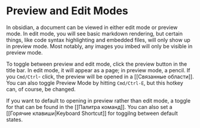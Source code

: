 # Preview and Edit Modes

In obsidian, a document can be viewed in either edit mode or preview mode. In edit mode, you will see basic markdown rendering, but certain things, like code syntax highlighting and embedded files, will only show up in preview mode. Most notably, any images you imbed will only be visible in preview mode.

To toggle between preview and edit mode, click the preview button in the title bar. In edit mode, it will appear as a page; in preview mode, a pencil. If you `Cmd/Ctrl`- click, the preview will be opened in a [[Связанные области]]. You can also toggle Preview Mode by hitting `Cmd/Ctrl-E`, but this hotkey can, of course, be changed.

If you want to default to opening in preview rather than edit mode, a toggle for that can be found in the [[Палитра команд]]. You can also set a [[Горячие клавиши|Keyboard Shortcut]] for toggilng between default states.
